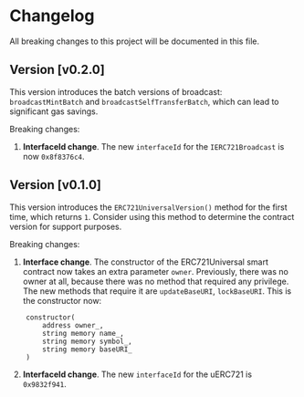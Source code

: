 # Changelog

All breaking changes to this project will be documented in this file.

## Version [v0.2.0]

This version introduces the batch versions of broadcast: `broadcastMintBatch` and `broadcastSelfTransferBatch`, which can lead to significant gas savings. 

Breaking changes: 

1. **InterfaceId change**. The new `interfaceId` for the `IERC721Broadcast` is now `0x8f8376c4`.



## Version [v0.1.0]

This version introduces the `ERC721UniversalVersion()` method for the first time, which returns `1`. Consider using this method to determine the contract version for support purposes.

Breaking changes:

1. **Interface change**. The constructor of the ERC721Universal smart contract now takes an extra parameter `owner`. Previously, there was no owner at all, because there was no method that required any privilege. The new methods that require it are `updateBaseURI`, `lockBaseURI`. This is the constructor now:
```
    constructor(
        address owner_,
        string memory name_,
        string memory symbol_,
        string memory baseURI_
    )
```

2. **InterfaceId change**. The new `interfaceId` for the uERC721 is `0x9832f941`.


